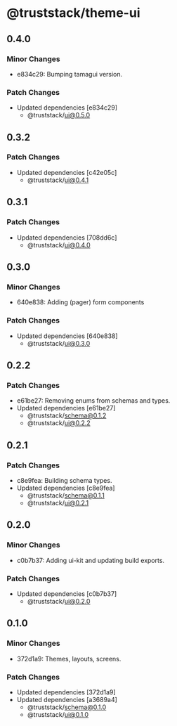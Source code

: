 # @truststack/theme-ui

## 0.4.0

### Minor Changes

- e834c29: Bumping tamagui version.

### Patch Changes

- Updated dependencies [e834c29]
  - @truststack/ui@0.5.0

## 0.3.2

### Patch Changes

- Updated dependencies [c42e05c]
  - @truststack/ui@0.4.1

## 0.3.1

### Patch Changes

- Updated dependencies [708dd6c]
  - @truststack/ui@0.4.0

## 0.3.0

### Minor Changes

- 640e838: Adding (pager) form components

### Patch Changes

- Updated dependencies [640e838]
  - @truststack/ui@0.3.0

## 0.2.2

### Patch Changes

- e61be27: Removing enums from schemas and types.
- Updated dependencies [e61be27]
  - @truststack/schema@0.1.2
  - @truststack/ui@0.2.2

## 0.2.1

### Patch Changes

- c8e9fea: Building schema types.
- Updated dependencies [c8e9fea]
  - @truststack/schema@0.1.1
  - @truststack/ui@0.2.1

## 0.2.0

### Minor Changes

- c0b7b37: Adding ui-kit and updating build exports.

### Patch Changes

- Updated dependencies [c0b7b37]
  - @truststack/ui@0.2.0

## 0.1.0

### Minor Changes

- 372d1a9: Themes, layouts, screens.

### Patch Changes

- Updated dependencies [372d1a9]
- Updated dependencies [a3689a4]
  - @truststack/schema@0.1.0
  - @truststack/ui@0.1.0
